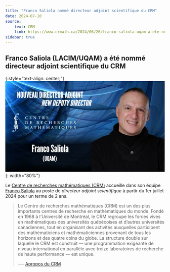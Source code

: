 ```yaml
---
title: "Franco Saliola nommé directeur adjoint scientifique du CRM"
date: 2024-07-10
source:
    text: CRM
    link: https://www.crmath.ca/2024/06/26/franco-saliola-uqam-a-ete-nomme-directeur-adjoint-scientifique/
sidebar: true
---
```


## Franco Saliola (LACIM/UQAM) a été nommé directeur adjoint scientifique du CRM

{:style="text-align: center;"}
![CRM directeur adjoint](/assets/crm-directeur-adjoint-saliola.jpg){: width="80%"}

Le [Centre de recherches mathématiques (CRM)](https://www.crmath.ca)
accueille dans son équipe [Franco Saliola](https://saliola.github.io)
au poste de *directeur adjoint scientifique* à partir du
1er juillet 2024 pour un terme de 2 ans.

> Le Centre de recherches mathématiques (CRM) est un des plus importants centres de recherche en mathématiques du monde. Fondé en 1968 à l’Université de Montréal, le CRM regroupe les forces vives en mathématiques des universités québécoises et d’autres universités canadiennes, tout en organisant des activités auxquelles participent des mathématiciens et mathématiciennes provenant de tous les horizons et des quatre coins du globe. La structure double sur laquelle le CRM est construit — une programmation exigeante de niveau international en parallèle avec treize laboratoires de recherche de haute performance — est unique.
>
> --- [Apropos du CRM](https://www.crmath.ca/a-propos/apercu/)
